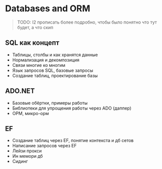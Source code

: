 # Databases and ORM

> TODO: I2 прописать более подробно, чтобы было понятно что тут будет, а что скип

## SQL как концепт

- Таблицы, столбы и как хранятся данные
- Нормализация и декомпозиция
- Связи многие ко многим
- Язык запросов SQL, базовые запросы
- Создание таблиц, проектирование базы

## ADO.NET

- Базовые обёртки, примеры работы
- Библиотеки для упрощения работы через ADO (даппер)
- ОРМ, микро-орм

## EF

- Создание таблиц через EF, понятие контекста и дб сетов
- Написание запросов через EF
- Лейзи прокси
- Ин мемори дб
- Сидинг